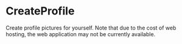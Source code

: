 # CreateProfile

Create profile pictures for yourself.  Note that due to the cost of web hosting, the web application may not be currently available.
